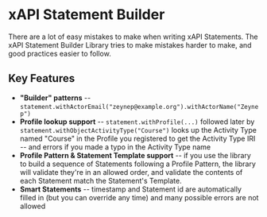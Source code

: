 # xAPI Statement Builder

There are a lot of easy mistakes to make when writing xAPI Statements. The xAPI Statement Builder Library tries to make mistakes harder to make, and good practices easier to follow.

## Key Features

* **"Builder" patterns** -- `statement.withActorEmail("zeynep@example.org").withActorName("Zeynep")`
* **Profile lookup support** -- `statement.withProfile(...)` followed later by `statement.withObjectActivityType("Course")` looks up the Activity Type named "Course" in the Profile you registered to get the Activity Type IRI -- and errors if you made a typo in the Activity Type name
* **Profile Pattern & Statement Template support** -- if you use the library to build a sequence of Statements following a Profile Pattern, the library will validate they're in an allowed order, and validate the contents of each Statement match the Statement's Template.
* **Smart Statements** -- timestamp and Statement id are automatically filled in (but you can override any time) and many possible errors are not allowed
